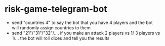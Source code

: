 # risk-game-telegram-bot
- send "countries 4" to say the bot that you have 4 players and the bot will randomly assign countries to them
- send "21"/"31"/"32"/.... if you make an attack 2 players vs 1/ 3 players vs 1/... the bot will roll dices and tell you the results
